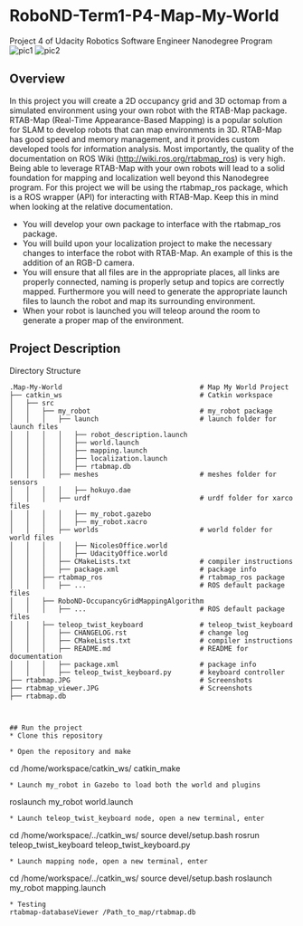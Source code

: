 # RoboND-Term1-P4-Map-My-World
Project 4 of Udacity Robotics Software Engineer Nanodegree Program
![pic1](https://github.com/.JPG)
![pic2](https://github.com/.JPG)

## Overview  
In this project you will create a 2D occupancy grid and 3D octomap from a simulated environment using your own robot with the RTAB-Map package.
RTAB-Map (Real-Time Appearance-Based Mapping) is a popular solution for SLAM to develop robots that can map environments in 3D. RTAB-Map has good speed and memory management, 
and it provides custom developed tools for information analysis. Most importantly, the quality of the documentation on ROS Wiki (http://wiki.ros.org/rtabmap_ros) is very high. 
Being able to leverage RTAB-Map with your own robots will lead to a solid foundation for mapping and localization well beyond this Nanodegree program.
For this project we will be using the rtabmap_ros package, which is a ROS wrapper (API) for interacting with RTAB-Map. Keep this in mind when looking at the relative 
documentation.
* You will develop your own package to interface with the rtabmap_ros package.  
* You will build upon your localization project to make the necessary changes to interface the robot with RTAB-Map. An example of this is the addition of an RGB-D camera.  
* You will ensure that all files are in the appropriate places, all links are properly connected, naming is properly setup and topics are correctly mapped. Furthermore you will need to generate the appropriate launch files to launch the robot and map its surrounding environment.  
* When your robot is launched you will teleop around the room to generate a proper map of the environment.  
 

## Project Description  
Directory Structure  
```
.Map-My-World                                  # Map My World Project
├── catkin_ws                                  # Catkin workspace
│   ├── src
│   │   ├── my_robot                           # my_robot package        
│   │   │   ├── launch                         # launch folder for launch files   
│   │   │   │   ├── robot_description.launch
│   │   │   │   ├── world.launch
│   │   │   │   ├── mapping.launch
│   │   │   │   ├── localization.launch
│   │   │   │   ├── rtabmap.db
│   │   │   ├── meshes                         # meshes folder for sensors
│   │   │   │   ├── hokuyo.dae
│   │   │   ├── urdf                           # urdf folder for xarco files
│   │   │   │   ├── my_robot.gazebo
│   │   │   │   ├── my_robot.xacro
│   │   │   ├── worlds                         # world folder for world files
│   │   │   │   ├── NicolesOffice.world
│   │   │   │   ├── UdacityOffice.world
│   │   │   ├── CMakeLists.txt                 # compiler instructions
│   │   │   ├── package.xml                    # package info
│   │   ├── rtabmap_ros                        # rtabmap_ros package        
│   │   │   ├── ...                            # ROS default package files 
│   │   ├── RoboND-OccupancyGridMappingAlgorithm        
│   │   │   ├── ...                            # ROS default package files 
│   │   ├── teleop_twist_keyboard              # teleop_twist_keyboard
│   │   │   ├── CHANGELOG.rst                  # change log
│   │   │   ├── CMakeLists.txt                 # compiler instructions
│   │   │   ├── README.md                      # README for documentation
│   │   │   ├── package.xml                    # package info
│   │   │   ├── teleop_twist_keyboard.py       # keyboard controller
├── rtabmap.JPG                                # Screenshots
├── rtabmap_viewer.JPG                         # Screenshots
├── rtabmap.db



## Run the project  
* Clone this repository
```

```
* Open the repository and make  
```
cd /home/workspace/catkin_ws/
catkin_make
```
* Launch my_robot in Gazebo to load both the world and plugins  
```
roslaunch my_robot world.launch
```  
* Launch teleop_twist_keyboard node, open a new terminal, enter  
```
cd /home/workspace/../catkin_ws/
source devel/setup.bash
rosrun teleop_twist_keyboard teleop_twist_keyboard.py
```  
* Launch mapping node, open a new terminal, enter  
```
cd /home/workspace/../catkin_ws/
source devel/setup.bash
roslaunch my_robot mapping.launch
```  
* Testing  
rtabmap-databaseViewer /Path_to_map/rtabmap.db
```
